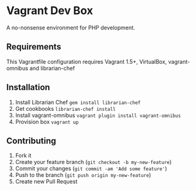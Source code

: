 # Vagrant Dev Box

A no-nonsense environment for PHP development.

## Requirements

This Vagrantfile configuration requires Vagrant 1.5+, VirtualBox, vagrant-omnibus and librarian-chef

## Installation
1. Install Librarian Chef `gem install librarian-chef`
2. Get cookbooks `librarian-chef install`
3. Install vagrant-omnibus `vagrant plugin install vagrant-omnibus`
4. Provision box `vagrant up`

## Contributing

1. Fork it
2. Create your feature branch (`git checkout -b my-new-feature`)
3. Commit your changes (`git commit -am 'Add some feature'`)
4. Push to the branch (`git push origin my-new-feature`)
5. Create new Pull Request